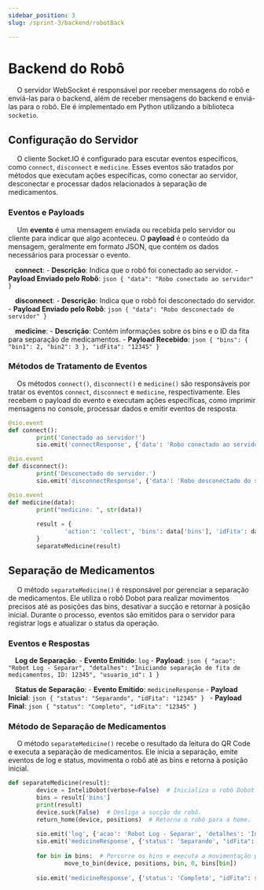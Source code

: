 ```yaml
---
sidebar_position: 3
slug: /sprint-3/backend/robotBack

---
```


# Backend do Robô

&emsp; O servidor WebSocket é responsável por receber mensagens do robô e enviá-las para o backend, além de receber mensagens do backend e enviá-las para o robô. Ele é implementado em Python utilizando a biblioteca `socketio`.

## Configuração do Servidor

&emsp; O cliente Socket.IO é configurado para escutar eventos específicos, como `connect`, `disconnect` e `medicine`. Esses eventos são tratados por métodos que executam ações específicas, como conectar ao servidor, desconectar e processar dados relacionados à separação de medicamentos.

### Eventos e Payloads

&emsp; Um **evento** é uma mensagem enviada ou recebida pelo servidor ou cliente para indicar que algo aconteceu. O **payload** é o conteúdo da mensagem, geralmente em formato JSON, que contém os dados necessários para processar o evento.

&emsp;**connect**: 
    - **Descrição**: Indica que o robô foi conectado ao servidor.
    - **Payload Enviado pelo Robô**: 
        ```json
        {
            "data": "Robo conectado ao servidor"
        }
        ```


&emsp;**disconnect**: 
    - **Descrição**: Indica que o robô foi desconectado do servidor.
    - **Payload Enviado pelo Robô**: 
        ```json
        {
            "data": "Robo desconectado do servidor"
        }
        ```

&emsp;**medicine**: 
    - **Descrição**: Contém informações sobre os bins e o ID da fita para separação de medicamentos.
    - **Payload Recebido**: 
        ```json
        {
            "bins": {
                "bin1": 2,
                "bin2": 3
            },
            "idFita": "12345"
        }
        ```

### Métodos de Tratamento de Eventos

&emsp; Os métodos `connect()`, `disconnect()` e `medicine()` são responsáveis por tratar os eventos `connect`, `disconnect` e `medicine`, respectivamente. Eles recebem o payload do evento e executam ações específicas, como imprimir mensagens no console, processar dados e emitir eventos de resposta.

```python
@sio.event
def connect():
        print('Conectado ao servidor!')
        sio.emit('connectResponse', {'data': 'Robo conectado ao servidor'})

@sio.event
def disconnect():
        print('Desconectado do servidor.')
        sio.emit('disconnectResponse', {'data': 'Robo desconectado do servidor'})

@sio.event
def medicine(data):
        print("medicine: ", str(data))
        
        result = {
                'action': 'collect', 'bins': data['bins'], 'idFita': data['idFita']
        }
        separateMedicine(result)
```

## Separação de Medicamentos

&emsp; O método `separateMedicine()` é responsável por gerenciar a separação de medicamentos. Ele utiliza o robô Dobot para realizar movimentos precisos até as posições das bins, desativar a sucção e retornar à posição inicial. Durante o processo, eventos são emitidos para o servidor para registrar logs e atualizar o status da operação.

### Eventos e Respostas

&emsp;**Log de Separação**:
    - **Evento Emitido**: `log`
    - **Payload**:
        ```json
        {
            "acao": "Robot Log - Separar",
            "detalhes": "Iniciando separação de fita de medicamentos, ID: 12345",
            "usuario_id": 1
        }
        ```

&emsp;**Status de Separação**:
    - **Evento Emitido**: `medicineResponse`
    - **Payload Inicial**:
        ```json
        {
            "status": "Separando",
            "idFita": "12345"
        }
        ```
    - **Payload Final**:
        ```json
        {
            "status": "Completo",
            "idFita": "12345"
        }
        ```

### Método de Separação de Medicamentos

&emsp; O método `separateMedicine()` recebe o resultado da leitura do QR Code e executa a separação de medicamentos. Ele inicia a separação, emite eventos de log e status, movimenta o robô até as bins e retorna à posição inicial.

```python
def separateMedicine(result):
        device = InteliDobot(verbose=False)  # Inicializa o robô Dobot com a porta detectada.
        bins = result['bins']
        print(result)
        device.suck(False)  # Desliga a sucção do robô.
        return_home(device, positions)  # Retorna o robô para a home.
        
        sio.emit('log', {'acao': 'Robot Log - Separar', 'detalhes': 'Iniciando separação de fita de medicamentos, ID: ' + str(result['idFita']), 'usuario_id': 1})
        sio.emit('medicineResponse', {'status': 'Separando', "idFita": str(result['idFita'])})
        
        for bin in bins:  # Percorre os bins e executa a movimentação para coleta.
                move_to_bin(device, positions, bin, 0, bins[bin])
                
        sio.emit('medicineResponse', {'status': 'Completo', "idFita": str(result['idFita'])})
```

